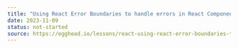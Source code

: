 ```yaml
---
title: "Using React Error Boundaries to handle errors in React Components"
date: 2023-11-09
status: not-started
source: https://egghead.io/lessons/react-using-react-error-boundaries-to-handle-errors-in-react-components
---
```


